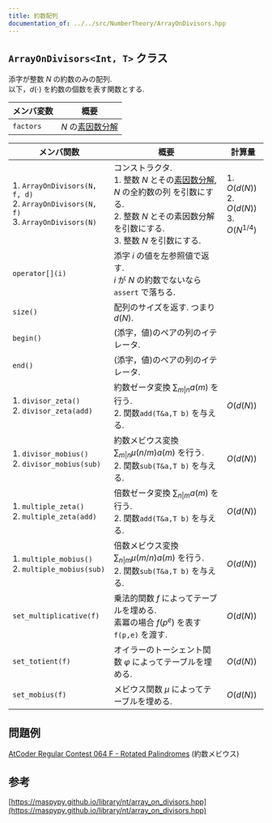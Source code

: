 ```yaml
---
title: 約数配列
documentation_of: ../../src/NumberTheory/ArrayOnDivisors.hpp
---
```



## `ArrayOnDivisors<Int, T>` クラス

添字が整数 $N$ の約数のみの配列.\
以下，$d(\cdot)$ を約数の個数を表す関数とする.

| メンバ変数  | 概要  |
| --- | --- | 
|`factors` | $N$ の[素因数分解](Factors.hpp) |

| メンバ関数  | 概要  | 計算量    |
| --- | --- | --- |
| 1. `ArrayOnDivisors(N, f, d)` <br> 2. `ArrayOnDivisors(N, f)` <br> 3. `ArrayOnDivisors(N)` | コンストラクタ. <br> 1. 整数 $N$ とその[素因数分解](Factors.hpp), $N$ の全約数の列 を引数にする. <br> 2. 整数 $N$ とその素因数分解 を引数にする. <br> 3.  整数 $N$ を引数にする. | 1. $O(d(N))$  <br> 2. $O(d(N))$ <br> 3. $O(N^{1/4})$  |
|`operator[](i)`| 添字 $i$ の値を左参照値で返す. <br> $i$ が $N$ の約数でないなら `assert` で落ちる. ||
|`size()`|配列のサイズを返す. つまり $d(N)$.||
|`begin()`|(添字，値)のペアの列のイテレータ.||
|`end()`|(添字，値)のペアの列のイテレータ.||
|1. `divisor_zeta()` <br> 2. `divisor_zeta(add)`|約数ゼータ変換 $\sum_{m\vert n} a(m)$ を行う. <br> 2. 関数`add(T&a,T b)` を与える. | $O(d(N))$ |
|1. `divisor_mobius()` <br> 2. `divisor_mobius(sub)`|約数メビウス変換 $\sum_{m\vert n}\mu(n/m)a(m)$ を行う. <br> 2. 関数`sub(T&a,T b)` を与える.| $O(d(N))$ |
|1. `multiple_zeta()` <br> 2. `multiple_zeta(add)`|倍数ゼータ変換 $\sum_{n\vert m} a(m)$ を行う. <br> 2. 関数`add(T&a,T b)` を与える.| $O(d(N))$ |
|1. `multiple_mobius()` <br> 2. `multiple_mobius(sub)`|倍数メビウス変換 $\sum_{n\vert m}\mu(m/n)a(m)$ を行う.  <br> 2. 関数`sub(T&a,T b)` を与える.| $O(d(N))$ |
|`set_multiplicative(f)`|乗法的関数 $f$ によってテーブルを埋める. <br> 素冪の場合 $f(p^e)$ を表す `f(p,e)` を渡す. |$O(d(N))$|
|`set_totient(f)`|オイラーのトーシェント関数 $\varphi$ によってテーブルを埋める. |$O(d(N))$|
|`set_mobius(f)`|メビウス関数 $\mu$ によってテーブルを埋める. |$O(d(N))$|

## 問題例
[AtCoder Regular Contest 064 F - Rotated Palindromes](https://atcoder.jp/contests/arc064/tasks/arc064_d) (約数メビウス)

## 参考
[https://maspypy.github.io/library/nt/array_on_divisors.hpp](https://maspypy.github.io/library/nt/array_on_divisors.hpp)